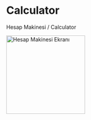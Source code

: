 # Calculator
Hesap Makinesi / Calculator



<img width="209" alt="Hesap Makinesi Ekranı" src="https://user-images.githubusercontent.com/46358535/107971043-02ba4600-6fc3-11eb-9ae6-f23ed09485b5.png">
